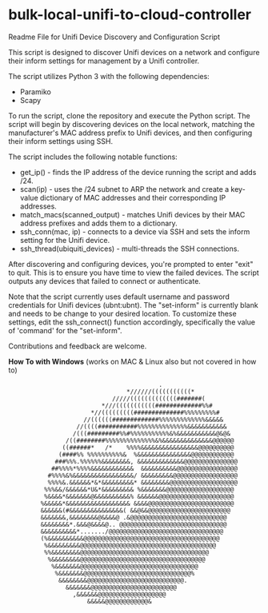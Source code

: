 # bulk-local-unifi-to-cloud-controller

Readme File for Unifi Device Discovery and Configuration Script

This script is designed to discover Unifi devices on a network and configure their inform settings for management by a Unifi controller.

The script utilizes Python 3 with the following dependencies:

- Paramiko
- Scapy

To run the script, clone the repository and execute the Python script. The script will begin by discovering devices on the local network, matching the manufacturer's MAC address prefix to Unifi devices, and then configuring their inform settings using SSH.


The script includes the following notable functions:

- get_ip() - finds the IP address of the device running the script and adds /24.
- scan(ip) - uses the /24 subnet to ARP the network and create a key-value dictionary of MAC addresses and their corresponding IP addresses.
- match_macs(scanned_output) - matches Unifi devices by their MAC address prefixes and adds them to a dictionary.
- ssh_conn(mac, ip) - connects to a device via SSH and sets the inform setting for the Unifi device.
- ssh_thread(ubiquiti_devices) - multi-threads the SSH connections.


After discovering and configuring devices, you're prompted to enter "exit" to quit. This is to ensure you have time to view the failed devices. The script outputs any devices that failed to connect or authenticate.

Note that the script currently uses default username and password credentials for Unifi devices (ubnt:ubnt). The "set-inform" is currently blank and needs to be change to your desired location. To customize these settings, edit the ssh_connect() function accordingly, specifically the value of 'command' for the "set-inform".

Contributions and feedback are welcome.

**How To with Windows** (works on MAC & Linux also but not covered in how to)

                                              .                                 
                                     *//////(((((((((((*                        
                                 /////(((((((((((((#######(                     
                              *///(((((((((((#############%%#                   
                           *//(((((((((##############%%%%%%%%%#                 
                         //((((((#############%%%%%%%%%%%%%&&&&&                
                       //((((###########%%%%%%%%%%%%%%&&&&&&&&&&&               
                      /(((#########%%#%%%%%%%%%%%&%&&&&&&&&&&&@&@&              
                    /((########%%%%%%%%%%%%%%&%&&&&&&&&&&&&&&@@@@@@             
                   ((######*   /*    %%%%&&&&&&&&&&&&&&&&@@@@@@@@@@             
                  (####%% %%%%%%%%%%&  %&&&&&&&&&&&&&&&@@@@@@@@@@@@             
                 ###%%%.%%%%%%&&&&&&&&, &&&&&&&&&&&&&@@@@@@@@@@@@@@@            
                ##%%%%*%%%%&&&&&&&&&&&&  &&&&&&&&&&@@@@@@@@@@@@@@@@@            
               #%%%%&%&&&&&&&&&&&&&&&&&/ &&&&&&&&&@@@@@@@@@@@@@@@@@@            
               %%%%&.&&&&&&*&*&&&&&&&&&* &&&&&&&&@@@@@@@@@@@@@@@@@@@            
              %%%&&/&&&&&&*U&*&&&&&&&&& %&&&&&&&@@@@@@@@@@@@@@@@@@@             
              %&&&&*&&&&&&&@&&&&&&&&&&% &&&&&&@@@@@@@@@@@@@@@@@@@@@             
             %&&&&&*&&&&&&&&&&&&&&&&&& &&&&@@@@@@@@@@@@@@@@@@@@@@@@             
             &&&&&&(#&&&&&&&&&&&&&&&( &&@&&@@@@@@@@@@@@@@@@@@@@@@@              
             &&&&&&&,&&&&&&&&@&&&&@ .&@@@@@@@@@@@@@@@@@@@@@@@@@@@               
             &&&&&&&&*.&&&@&&&&@.. @@@@@@@@@@@@@@@@@@@@@@@@@@@@@@               
             &&&&&&&&&&*......./@@@@@@@@@@@@@@@@@@@@@@@@@@@@@@@@                
             (%&&&&&&&&&&@@@@@@@@@@@@@@@@@@@@@@@@@@@@@@@@@@@@@@                 
              %&&&&&&&&&@@@@@@@@@@@@@@@@@@@@@@@@@@@@@@@@@@@@@@                  
              %%&&&&&&&&@@@@@@@@@@@@@@@@@@@@@@@@@@@@@@@@@@@@                    
               %&&&&&&&&@@@@@@@@@@@@@@@@@@@@@@@@@@@@@@@@@@@                     
                %&&&&&&&@@@@@@@@@@@@@@@@@@@@@@@@@@@@@@@@@                       
                 %&&&&&&&@@@@@@@@@@@@@@@@@@@@@@@@@@@@@@%                        
                  &&&&&&&&@@@@@@@@@@@@@@@@@@@@@@@@@@@.                          
                    &&&&&&&@@@@@@@@@@@@@@@@@@@@@@@@                             
                      ,&&&&&&@@@@@@@@@@@@@@@@@@@                                
                          &&&&&@@@@@@@@@@@@&                                    


